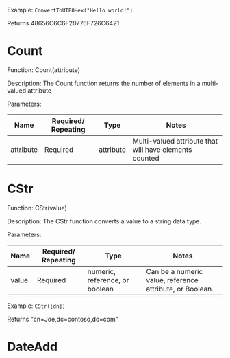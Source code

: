 Example: `ConvertToUTF8Hex("Hello world!")`

Returns 48656C6C6F20776F726C6421

# Count

Function: Count(attribute)

Description: The Count function returns the number of elements in a multi-valued attribute

Parameters:

| Name | Required/ Repeating | Type | Notes |
| - | - | - | - |
| attribute | Required | attribute | Multi-valued attribute that will have elements counted |

# CStr

Function: CStr(value)

Description: The CStr function converts a value to a string data type.

Parameters:

| Name | Required/ Repeating | Type | Notes |
| - | - | - | - |
| value | Required | numeric, reference, or boolean | Can be a numeric value, reference attribute, or Boolean. |

Example: `CStr([dn])`

Returns "cn=Joe,dc=contoso,dc=com"

# DateAdd
